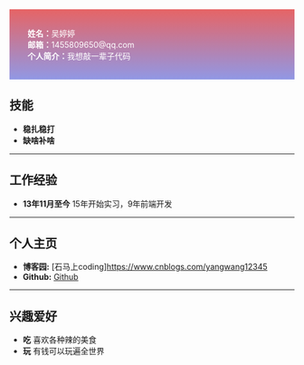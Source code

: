 <div style="display: flex;gap: 36px;padding: 32px; background: linear-gradient(#e66465, #9198e5);">
    <div style="color: white">
        <div><strong>姓名：</strong>吴婷婷</div>
        <div><strong>邮箱：</strong>1455809650@qq.com</div>
        <div><strong>个人简介：</strong>我想敲一辈子代码</div>
    </div>
</div>

## 技能

- **稳扎稳打** 
- **缺啥补啥** 

---

## 工作经验

- **13年11月至今** 15年开始实习，9年前端开发

---

## 个人主页

- **博客园:** [石马上coding]https://www.cnblogs.com/yangwang12345
- **Github:** [Github](https://github.com/yangwang12345)
---

## 兴趣爱好

- **吃** 喜欢各种辣的美食
- **玩** 有钱可以玩遍全世界

